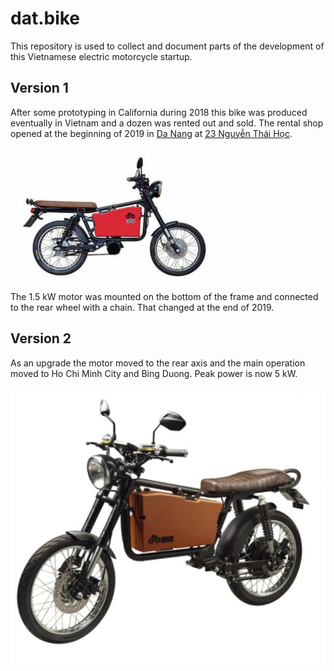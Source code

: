 # dat.bike

This repository is used to collect and document parts of the development of this Vietnamese electric motorcycle startup.

## Version 1

After some prototyping in California during 2018 this bike was produced eventually in Vietnam and a dozen was rented out and sold. The rental shop opened at the beginning of 2019 in [Da Nang](https://youtu.be/OHJpOSwf7EA) at [23 Nguyễn Thái Học](https://goo.gl/maps/p3gNxgxKgGf4U6ET7). 

![Dat Bike 1](datbike1.jpg)

The 1.5 kW motor was mounted on the bottom of the frame and connected to the rear wheel with a chain. That changed at the end of 2019.

## Version 2

As an upgrade the motor moved to the rear axis and the main operation moved to Ho Chi Minh City and Bing Duong. Peak power is now 5 kW.

![Dat Bike 2](datbike2.jpg)
